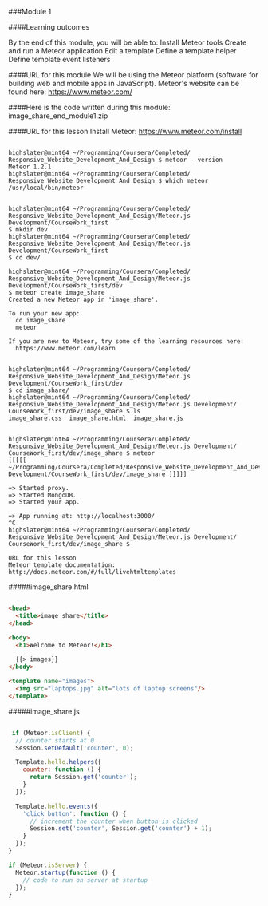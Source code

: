 ###Module 1

####Learning outcomes

By the end of this module, you will be able to:
Install Meteor tools
Create and run a Meteor application
Edit a template
Define a template helper
Define template event listeners

####URL for this module
We will be using the Meteor platform (software for building web and mobile apps in JavaScript). 
Meteor's website can be found here: https://www.meteor.com/


####Here is the code written during this module:
image_share_end_module1.zip

####URL for this lesson
Install Meteor: https://www.meteor.com/install

```Shell

highslater@mint64 ~/Programming/Coursera/Completed/
Responsive_Website_Development_And_Design $ meteor --version
Meteor 1.2.1
highslater@mint64 ~/Programming/Coursera/Completed/
Responsive_Website_Development_And_Design $ which meteor
/usr/local/bin/meteor

```

```Shell

highslater@mint64 ~/Programming/Coursera/Completed/
Responsive_Website_Development_And_Design/Meteor.js Development/CourseWork_first 
$ mkdir dev
highslater@mint64 ~/Programming/Coursera/Completed/
Responsive_Website_Development_And_Design/Meteor.js Development/CourseWork_first 
$ cd dev/

highslater@mint64 ~/Programming/Coursera/Completed/
Responsive_Website_Development_And_Design/Meteor.js Development/CourseWork_first/dev 
$ meteor create image_share
Created a new Meteor app in 'image_share'.    

To run your new app:                          
  cd image_share                              
  meteor                                      
                                              
If you are new to Meteor, try some of the learning resources here:
  https://www.meteor.com/learn                
                                     

highslater@mint64 ~/Programming/Coursera/Completed/
Responsive_Website_Development_And_Design/Meteor.js Development/CourseWork_first/dev 
$ cd image_share/
highslater@mint64 ~/Programming/Coursera/Completed/
Responsive_Website_Development_And_Design/Meteor.js Development/
CourseWork_first/dev/image_share $ ls
image_share.css  image_share.html  image_share.js

```

```Shell

highslater@mint64 ~/Programming/Coursera/Completed/
Responsive_Website_Development_And_Design/Meteor.js Development/
CourseWork_first/dev/image_share $ meteor
[[[[[ ~/Programming/Coursera/Completed/Responsive_Website_Development_And_Design/Meteor.js
Development/CourseWork_first/dev/image_share ]]]]]

=> Started proxy.                             
=> Started MongoDB.                           
=> Started your app.                          

=> App running at: http://localhost:3000/
^C
highslater@mint64 ~/Programming/Coursera/Completed/
Responsive_Website_Development_And_Design/Meteor.js Development/
CourseWork_first/dev/image_share $ 
 
URL for this lesson
Meteor template documentation: http://docs.meteor.com/#/full/livehtmltemplates

```  
#####image_share.html

```HTML

<head>
  <title>image_share</title>
</head>

<body>
  <h1>Welcome to Meteor!</h1>

  {{> images}}
</body>

<template name="images">
  <img src="laptops.jpg" alt="lots of laptop screens"/>
</template>

 ```   

#####image_share.js

```JavaScript

 if (Meteor.isClient) {
  // counter starts at 0
  Session.setDefault('counter', 0);

  Template.hello.helpers({
    counter: function () {
      return Session.get('counter');
    }
  });

  Template.hello.events({
    'click button': function () {
      // increment the counter when button is clicked
      Session.set('counter', Session.get('counter') + 1);
    }
  });
}

if (Meteor.isServer) {
  Meteor.startup(function () {
    // code to run on server at startup
  });
} 

```                      